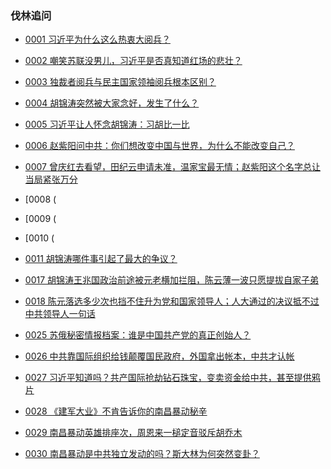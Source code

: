 ### 伐林追问

- [0001 习近平为什么这么热衷大阅兵？](https://youtu.be/UjVk8qpZZAs)
- [0002 嘲笑苏联没男儿，习近平是否真知道红场的悲壮？](https://youtu.be/uZQWo1GOIUs)
- [0003 独裁者阅兵与民主国家领袖阅兵根本区别？](https://youtu.be/81c8Rq4Rat8)
- [0004 胡锦涛突然被大家念好，发生了什么？](https://youtu.be/cawsdUm-lac)
- [0005 习近平让人怀念胡锦涛：习胡比一比](https://youtu.be/UqsLdb6hGeg)
- [0006 赵紫阳问中共：你们想改变中国与世界，为什么不能改变自己？](https://youtu.be/L1AF0d1B6CA)
- [0007 曾庆红去看望，田纪云申请未准，温家宝最无情；赵紫阳这个名字总让当局紧张万分](https://youtu.be/gYK74JBNwc0)
- [0008  (
- [0009  (
- [0010  (




- [0011 胡锦涛哪件事引起了最大的争议？](https://youtu.be/pLJh_ZtHsGM)

- [0017 胡锦涛王兆国政治前途被元老横加拦阻，陈云薄一波只愿提拔自家子弟](https://youtu.be/b4mHo2DcRaQ)
- [0018 陈元落选多少次也挡不住升为党和国家领导人；人大通过的决议抵不过中共领导人一句话](https://youtu.be/mGTUsvv2XOU)
- [0025 苏俄秘密情报档案：谁是中国共产党的真正创始人？](https://youtu.be/pJo9nbK-X94)
- [0026 中共靠国际组织给钱颠覆国民政府，外国拿出帐本，中共才认帐](https://youtu.be/ttA8PBp7iGE)
- [0027 习近平知道吗？共产国际抢劫钻石珠宝，变卖资金给中共，甚至提供鸦片](https://youtu.be/0GROuH7Dc-E)
- [0028 《建军大业》不肯告诉你的南昌暴动秘辛](https://youtu.be/JsSVosa8HT4)
- [0029 南昌暴动英雄排座次，周恩来一槌定音驳斥胡乔木](https://youtu.be/m0U2xWWVhQI)
- [0030 南昌暴动是中共独立发动的吗？斯大林为何突然变卦？](https://youtu.be/FKcDhahTCjI)
